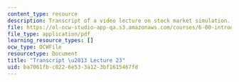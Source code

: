 ```yaml
---
content_type: resource
description: Transcript of a video lecture on stock market simulation.
file: https://ol-ocw-studio-app-qa.s3.amazonaws.com/courses/6-00-introduction-to-computer-science-and-programming-fall-2008/ba7061fbc8226e533a123bf1615467fd_6-00F08-L23.pdf
file_type: application/pdf
learning_resource_types: []
ocw_type: OCWFile
resourcetype: Document
title: "Transcript \u2013 Lecture 23"
uid: ba7061fb-c822-6e53-3a12-3bf1615467fd
---
```

